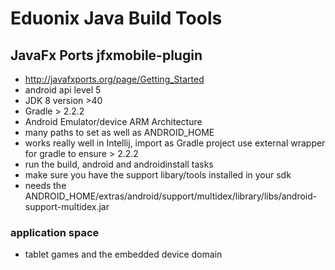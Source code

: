 # Eduonix Java Build Tools

## JavaFx Ports  jfxmobile-plugin
- http://javafxports.org/page/Getting_Started
- android api level 5
- JDK 8 version >40
- Gradle > 2.2.2
- Android Emulator/device ARM Architecture
- many paths to set as well as ANDROID_HOME 
- works really well in Intellij, import as Gradle project use external wrapper for gradle to ensure  > 2.2.2
- run the build, android and androidinstall tasks
- make sure you have the support libary/tools installed in your sdk
- needs the ANDROID_HOME/extras/android/support/multidex/library/libs/android-support-multidex.jar

### application space
- tablet games and the embedded device domain
